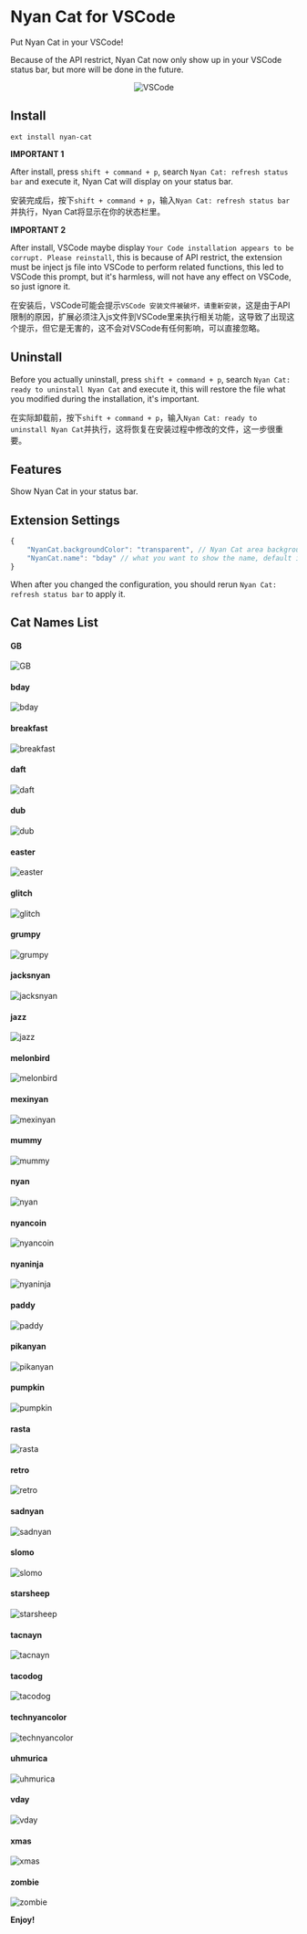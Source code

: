 # Nyan Cat for VSCode

Put Nyan Cat in your VSCode!

Because of the API restrict, Nyan Cat now only show up in your VSCode status bar, but more will be done in the future.

<p align="center">
    <img src="https://raw.githubusercontent.com/zhengrenzhe/vscode-Nyan-Cat/master/src/imgs/r.gif" alt="VSCode"/>
</p>


## Install

```
ext install nyan-cat
```

**IMPORTANT 1**

After install, press `shift + command + p`, search `Nyan Cat: refresh status bar` and execute it, Nyan Cat will display on your status bar.

安装完成后，按下`shift + command + p`，输入`Nyan Cat: refresh status bar`并执行，Nyan Cat将显示在你的状态栏里。

**IMPORTANT 2**

After install, VSCode maybe display `Your Code installation appears to be corrupt. Please reinstall`, this is because of API restrict, the extension must be inject js file into VSCode to perform related functions, this led to VSCode this prompt, but it's harmless, will not have any effect on VSCode, so just ignore it.

在安装后，VSCode可能会提示`VSCode 安装文件被破坏，请重新安装`，这是由于API限制的原因，扩展必须注入js文件到VSCode里来执行相关功能，这导致了出现这个提示，但它是无害的，这不会对VSCode有任何影响，可以直接忽略。

## Uninstall

Before you actually uninstall, press `shift + command + p`, search `Nyan Cat: ready to uninstall Nyan Cat` and execute it, 
this will restore the file what you modified during the installation, it's important.

在实际卸载前，按下`shift + command + p`，输入`Nyan Cat: ready to uninstall Nyan Cat`并执行，这将恢复在安装过程中修改的文件，这一步很重要。


## Features

Show Nyan Cat in your status bar.

## Extension Settings

```javascript
{
    "NyanCat.backgroundColor": "transparent", // Nyan Cat area background color, default is transparent, it accepts any css color string.
    "NyanCat.name": "bday" // what you want to show the name, default is bday
}
```

When after you changed the configuration, you should rerun `Nyan Cat: refresh status bar` to apply it.

## Cat Names List

#### GB
![GB](https://raw.githubusercontent.com/zhengrenzhe/vscode-Nyan-Cat/master/src/imgs/GB.gif)

#### bday
![bday](https://raw.githubusercontent.com/zhengrenzhe/vscode-Nyan-Cat/master/src/imgs/bday.gif)

#### breakfast
![breakfast](https://raw.githubusercontent.com/zhengrenzhe/vscode-Nyan-Cat/master/src/imgs/breakfast.gif)

#### daft
![daft](https://raw.githubusercontent.com/zhengrenzhe/vscode-Nyan-Cat/master/src/imgs/daft.gif)

#### dub
![dub](https://raw.githubusercontent.com/zhengrenzhe/vscode-Nyan-Cat/master/src/imgs/dub.gif)

#### easter
![easter](https://raw.githubusercontent.com/zhengrenzhe/vscode-Nyan-Cat/master/src/imgs/easter.gif)

#### glitch
![glitch](https://raw.githubusercontent.com/zhengrenzhe/vscode-Nyan-Cat/master/src/imgs/glitch.gif)

#### grumpy
![grumpy](https://raw.githubusercontent.com/zhengrenzhe/vscode-Nyan-Cat/master/src/imgs/grumpy.gif)

#### jacksnyan
![jacksnyan](https://raw.githubusercontent.com/zhengrenzhe/vscode-Nyan-Cat/master/src/imgs/jacksnyan.gif)

#### jazz
![jazz](https://raw.githubusercontent.com/zhengrenzhe/vscode-Nyan-Cat/master/src/imgs/jazz.gif)

#### melonbird
![melonbird](https://raw.githubusercontent.com/zhengrenzhe/vscode-Nyan-Cat/master/src/imgs/melonbird.gif)

#### mexinyan
![mexinyan](https://raw.githubusercontent.com/zhengrenzhe/vscode-Nyan-Cat/master/src/imgs/mexinyan.gif)

#### mummy
![mummy](https://raw.githubusercontent.com/zhengrenzhe/vscode-Nyan-Cat/master/src/imgs/mummy.gif)

#### nyan
![nyan](https://raw.githubusercontent.com/zhengrenzhe/vscode-Nyan-Cat/master/src/imgs/nyan.gif)

#### nyancoin
![nyancoin](https://raw.githubusercontent.com/zhengrenzhe/vscode-Nyan-Cat/master/src/imgs/nyancoin.gif)

#### nyaninja
![nyaninja](https://raw.githubusercontent.com/zhengrenzhe/vscode-Nyan-Cat/master/src/imgs/nyaninja.gif)

#### paddy
![paddy](https://raw.githubusercontent.com/zhengrenzhe/vscode-Nyan-Cat/master/src/imgs/paddy.gif)

#### pikanyan
![pikanyan](https://raw.githubusercontent.com/zhengrenzhe/vscode-Nyan-Cat/master/src/imgs/pikanyan.gif)

#### pumpkin
![pumpkin](https://raw.githubusercontent.com/zhengrenzhe/vscode-Nyan-Cat/master/src/imgs/pumpkin.gif)

#### rasta
![rasta](https://raw.githubusercontent.com/zhengrenzhe/vscode-Nyan-Cat/master/src/imgs/rasta.gif)

#### retro
![retro](https://raw.githubusercontent.com/zhengrenzhe/vscode-Nyan-Cat/master/src/imgs/retro.gif)

#### sadnyan
![sadnyan](https://raw.githubusercontent.com/zhengrenzhe/vscode-Nyan-Cat/master/src/imgs/sadnyan.gif)

#### slomo
![slomo](https://raw.githubusercontent.com/zhengrenzhe/vscode-Nyan-Cat/master/src/imgs/slomo.gif)

#### starsheep
![starsheep](https://raw.githubusercontent.com/zhengrenzhe/vscode-Nyan-Cat/master/src/imgs/starsheep.gif)

#### tacnayn
![tacnayn](https://raw.githubusercontent.com/zhengrenzhe/vscode-Nyan-Cat/master/src/imgs/tacnayn.gif)

#### tacodog
![tacodog](https://raw.githubusercontent.com/zhengrenzhe/vscode-Nyan-Cat/master/src/imgs/tacodog.gif)

#### technyancolor
![technyancolor](https://raw.githubusercontent.com/zhengrenzhe/vscode-Nyan-Cat/master/src/imgs/technyancolor.gif)

#### uhmurica
![uhmurica](https://raw.githubusercontent.com/zhengrenzhe/vscode-Nyan-Cat/master/src/imgs/uhmurica.gif)

#### vday
![vday](https://raw.githubusercontent.com/zhengrenzhe/vscode-Nyan-Cat/master/src/imgs/vday.gif)

#### xmas
![xmas](https://raw.githubusercontent.com/zhengrenzhe/vscode-Nyan-Cat/master/src/imgs/xmas.gif)

#### zombie
![zombie](https://raw.githubusercontent.com/zhengrenzhe/vscode-Nyan-Cat/master/src/imgs/zombie.gif)

**Enjoy!**
